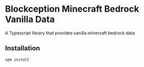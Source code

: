 # Blockception Minecraft Bedrock Vanilla Data

A Typescript library that provides vanilla minecraft bedrock data

## Installation

```cmd
npm install

```
